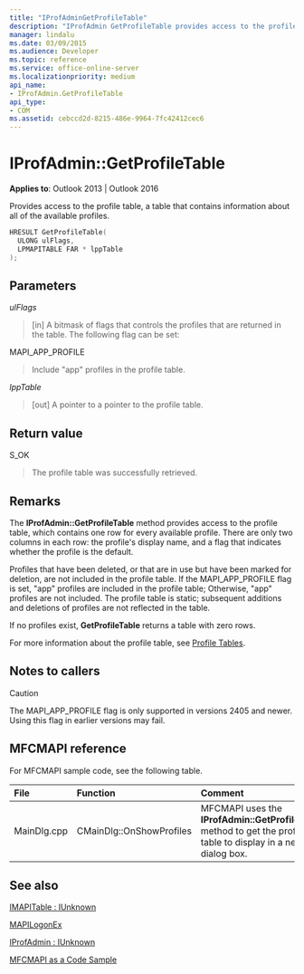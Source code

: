 ```yaml
---
title: "IProfAdminGetProfileTable"
description: "IProfAdmin GetProfileTable provides access to the profile table, a table that contains information about all of the available profiles."
manager: lindalu
ms.date: 03/09/2015
ms.audience: Developer
ms.topic: reference
ms.service: office-online-server
ms.localizationpriority: medium
api_name:
- IProfAdmin.GetProfileTable
api_type:
- COM
ms.assetid: cebccd2d-8215-486e-9964-7fc42412cec6
---
```


# IProfAdmin::GetProfileTable

  
  
**Applies to**: Outlook 2013 | Outlook 2016 
  
Provides access to the profile table, a table that contains information about all of the available profiles.
  
```cpp
HRESULT GetProfileTable(
  ULONG ulFlags,
  LPMAPITABLE FAR * lppTable
);
```

## Parameters

 _ulFlags_
  
> [in] A bitmask of flags that controls the profiles that are returned in the table.  The following flag can be set:

MAPI_APP_PROFILE

> Include "app" profiles in the profile table.

 _lppTable_
  
> [out] A pointer to a pointer to the profile table.
    
## Return value

S_OK 
  
> The profile table was successfully retrieved.
    
## Remarks

The **IProfAdmin::GetProfileTable** method provides access to the profile table, which contains one row for every available profile. There are only two columns in each row: the profile's display name, and a flag that indicates whether the profile is the default. 
  
Profiles that have been deleted, or that are in use but have been marked for deletion, are not included in the profile table. If the MAPI_APP_PROFILE flag is set, "app" profiles are included in the profile table; Otherwise, "app" profiles are not included. The profile table is static; subsequent additions and deletions of profiles are not reflected in the table. 

If no profiles exist, **GetProfileTable** returns a table with zero rows. 
  
For more information about the profile table, see [Profile Tables](profile-tables.md). 

## Notes to callers

> [!CAUTION]
> The MAPI_APP_PROFILE flag is only supported in versions 2405 and newer.  Using this flag in earlier versions may fail.

## MFCMAPI reference

For MFCMAPI sample code, see the following table.
  
|**File**|**Function**|**Comment**|
|:-----|:-----|:-----|
|MainDlg.cpp  <br/> |CMainDlg::OnShowProfiles  <br/> |MFCMAPI uses the **IProfAdmin::GetProfileTable** method to get the profile table to display in a new dialog box. |
   
## See also



[IMAPITable : IUnknown](imapitableiunknown.md)
  
[MAPILogonEx](mapilogonex.md)
  
[IProfAdmin : IUnknown](iprofadminiunknown.md)


[MFCMAPI as a Code Sample](mfcmapi-as-a-code-sample.md)

